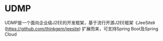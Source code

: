 # UDMP
UDMP是一个面向企业级J2EE的开发框架，基于流行开源J2EE框架《JeeSite》(https://github.com/thinkgem/jeesite) 扩展而来，可支持Spring Boot及Spring Cloud

